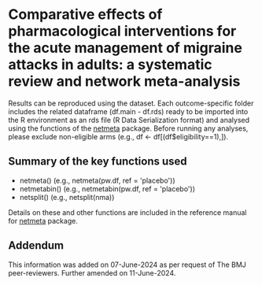 # Comparative effects of pharmacological interventions for the acute management of migraine attacks in adults: a systematic review and network meta-analysis

Results can be reproduced using the dataset. Each outcome-specific folder includes the related dataframe (df.main - df.rds) ready to be imported into the R environment as an rds file (R Data Serialization format) and analysed using the functions of the [netmeta](https://cran.r-project.org/web/packages/netmeta/index.html) package. Before running any analyses, please exclude non-eligible arms (e.g., df <- df[(df$eligibility==1),]).

## Summary of the key functions used
- netmeta() (e.g., netmeta(pw.df, ref = 'placebo'))
- netmetabin() (e.g., netmetabin(pw.df, ref = 'placebo'))
- netsplit() (e.g., netsplit(nma))

Details on these and other functions are included in the reference manual for [netmeta](https://cran.r-project.org/web/packages/netmeta/index.html) package.

## Addendum
This information was added on 07-June-2024 as per request of The BMJ peer-reviewers. Further amended on 11-June-2024.